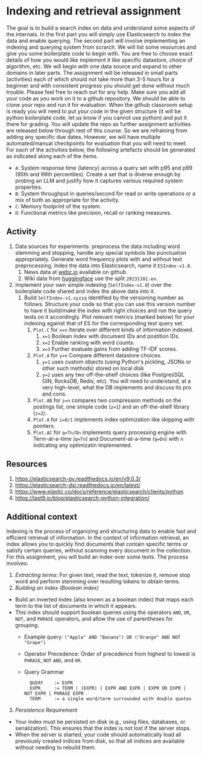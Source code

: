 # Indexing and retrieval assignment
The goal is to build a search index on data and understand some aspects of the internals. In the first part you will simply use Elasticsearch to index the data and enable querying. The second part will involve implementing an indexing and querying system from scrarch. We will list some resources and give you some boilerplate code to begin with. You are free to choose exact details of how you would like implement it like specific datastore, choice of algorithm, etc. We will begin with one data source and expand to other domains in later parts. The assignment will be released in small parts (activities) each of which should not take more than 3-5 hours for a beginner and with consistent progress you should get done without much trouble. Please feel free to reach out for any help.
Make sure you add all your code as you work on it to a github repository. We should be able to clone your repo and run it for evaluation. When the github classroom setup is ready you will need to put your code in the given structure (it will be python boilerplate code, let us know if you cannot use python) and put it there for grading. You will update the repo as further assignment activities are released below through rest of this course. So we are refraining from adding any specific due dates. However, we will have multiple  automated/manual checkpoints for evaluation that you will need to meet. For each of the activities below, the following artefacts should be generated as indicated along each of the items.
   + `A`: System response time (latency) across a query set with p95 and p99 (95th and 99th percentiles). Create a set that is diverse enough by probing an LLM and justify how it captures various required system properties.
   + `B`: System throughput in queries/second for read or write operations or a mix of both as appropriate for the activity.
   + `C`: Memory footprint of the system.
   + `D`: Functional metrics like precision, recall or ranking measures.

## Activity
1. Data sources for experiments: preprocess the data including word stemming and stopping, handle any special symbols like punctuation appropriately. Generate word frequency plots with and without text preprocessing. Index the data into Elasticsearch, name it `ESIndex-v1.0`.
   1. News data at [webz.io](https://github.com/Webhose/free-news-datasets) available on github.
   2. Wiki data from [huggingface](https://huggingface.co/datasets/wikimedia/wikipedia) use the split `20231101.en`.
1. Implement your own simple indexing (`SelfIndex-v1.0`) over the boilerplate code shared and index the above data into it.
   1. Build `SelfIndex-v1.xyziq` identified by the versioning number as follows. Structure your code so that you can use this version number to have it build/make the index with right choices and run the query tests on it accordingly. Plot relevant metrics (marked below) for your indexing against that of ES for the corresponding test query set.
      1. `Plot.C` for `x=n` Iterate over different kinds of information indexed.
         1. `x=1` Boolean index with document IDs and postition IDs.
         2. `x=2` Enable ranking with word counts.
         3. `x=3` Further evaluate gains from adding TF-IDF scores.
      1. `Plot.A` for `y=n` Compare different datastore choices.
         1. `y=1` uses custom objects (using Python's pickling, JSONs or other such methods) stored on local disk
         1. `y=2` uses any two off-the-shelf choices (like PostgresSQL GIN, RocksDB, Redis, etc). You will need to understand, at a very high-level, what the DB implements and discuss its pro and cons.
      1. `Plot.AB` for `z=n` compares two compression methods on the postings list, one simple code (`z=1`) and an off-the-shelf library (`z=2`).
      1. `Plot.A` for `i=0/1` implements index optimization like skipping with pointers.
      1. `Plot.AC` for `q=Tn/Dn` implements query processing engine with Term-at-a-time (`q=Tn`) and Document-at-a-time (`q=Dn`) with `n` indicating any optimizatin implemented.

## Resources
1. https://elasticsearch-py.readthedocs.io/en/v9.0.3/
1. https://elasticsearch-dsl.readthedocs.io/en/latest/
1. https://www.elastic.co/docs/reference/elasticsearch/clients/python
1. https://last9.io/blog/elasticsearch-python-integration/


## Additional context
Indexing is the process of organizing and structuring data to enable fast and efficient retrieval of information. In the context of information retrieval, an index allows you to quickly find documents that contain specific terms or satisfy certain queries, without scanning every document in the collection. For this assignment, you will build an index over some texts. The process involves:

1. _Extracting terms_: For given text, read the text, tokenize it, remove stop word and perform stemming over resulting tokens to obtain terms.
2. _Building an index (Boolean index)_
- Build an inverted index (also known as a boolean index) that maps each term to the list of documents in which it appears.
- This index should support boolean queries using the operators `AND`, `OR`, `NOT`, and `PHRASE` operators, and allow the use of parentheses for grouping.
	- Example query: `("Apple" AND "Banana") OR ("Orange" AND NOT "Grape")`
	- Operator Precedence: Order of precedence from highest to lowest is `PHRASE`, `NOT` `AND`, and `OR`.
    - Query Grammar
  
            
            QUERY    := EXPR
            EXPR     := TERM | (EXPR) | EXPR AND EXPR | EXPR OR EXPR | NOT EXPR | PHRASE EXPR
            TERM     := a single word/term surrounded with double quotes
			

3. _Persistence Requirement_
- Your index must be persisted on disk (e.g., using files, databases, or serialization). This ensures that the index is not lost if the server stops.
- When the server is started, your code should automatically load all previously created indices from disk, so that all indices are available without needing to rebuild them.
